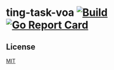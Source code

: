 # ting-task-voa [![Build](https://github.com/ting-app/ting-task-voa/actions/workflows/Build.yml/badge.svg?branch=main)](https://github.com/ting-app/ting-task-voa/actions/workflows/Build.yml) [![Go Report Card](https://goreportcard.com/badge/github.com/ting-app/ting-task-voa)](https://goreportcard.com/report/github.com/ting-app/ting-task-voa)

## License
[MIT](LICENSE)
